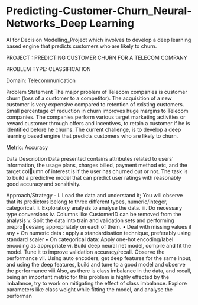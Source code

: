 # Predicting-Customer-Churn_Neural-Networks_Deep Learning
AI for Decision Modelling_Project which involves to develop a deep learning based engine that predicts customers who are likely to churn.

PROJECT : PREDICTING CUSTOMER CHURN FOR A TELECOM COMPANY

PROBLEM TYPE: CLASSIFICATION

Domain: Telecommunication

Problem Statement
The major problem of Telecom companies is customer churn (loss of a customer to a competitor). The acquisition of a new customer is very expensive compared to retention of existing customers. Small percentage of reduction in churn improves huge margins to Telecom companies. The companies perform various target marketing activities or reward customer through offers and incentives, to retain a customer if he is identified before he churns. The current challenge, is to develop a deep learning based engine that predicts
customers who are likely to churn.

Metric: Accuracy


Data Description
Data presented contains attributes related to users’ information, the
usage plans, charges billed, payment method etc, and the target column of interest is if the user has churned out or not. The task is to build a predictive model that can predict user ratings with reasonably good accuracy and sensitivity.

 Approach/Strategy -
i. Load the data and understand it; You will observe that its predictors
belong to three different types, numeric/integer, categorical.
ii. Exploratory analysis to analyse the data.
iii. Do necessary type conversions
iv. Columns like CustomerID can be removed from the analysis
v. Split the data into train and validation sets and performing preprocessing appropriately on each of them.
• Deal with missing values if any
• On numeric data : apply a standardisation technique, preferably
using standard scaler
• On categorical data: Apply one-hot encoding/label encoding as
appropriate
vi. Build deep neural net model, compile and fit the model. Tune it to
improve validation accuracy/recall. Observe the performance
vii. Using auto encoders, get deep features for the same input, and using
the deep features, build and tune to a good model and observe the
performance
viii.Also, as there is class imbalance in the data, and recall, being an important metric for this problem is highly effected by the imbalance,
try to work on mitigating the effect of class imbalance. Explore parameters like class weight while fitting the model, and analyse the
performan
